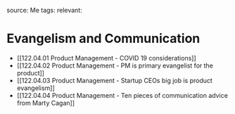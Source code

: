 source: Me
tags:
relevant:

# Evangelism and Communication

- [[122.04.01 Product Management - COVID 19 considerations]]
- [[122.04.02 Product Management - PM is primary evangelist for the product]]
- [[122.04.03 Product Management - Startup CEOs big job is product evangelism]]
- [[122.04.04 Product Management - Ten pieces of communication advice from Marty Cagan]]